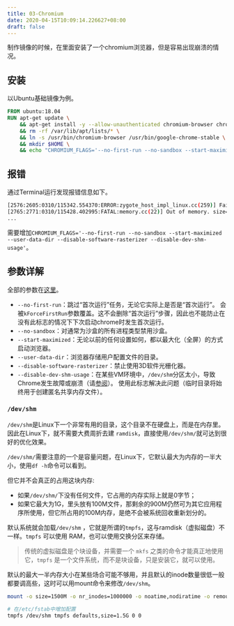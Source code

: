 ```yaml
---
title: 03-Chromium
date: 2020-04-15T10:09:14.226627+08:00
draft: false
---
```


制作镜像的时候，在里面安装了一个chromium浏览器，但是容易出现崩溃的情况。

## 安装

以Ubuntu基础镜像为例。

```dockerfile
FROM ubuntu:18.04
RUN apt-get update \
    && apt-get install -y --allow-unauthenticated chromium-browser chromium-browser-l10n chromium-codecs-ffmpeg \
    && rm -rf /var/lib/apt/lists/* \
    && ln -s /usr/bin/chromium-browser /usr/bin/google-chrome-stable \
    && mkdir $HOME \
    && echo "CHROMIUM_FLAGS='--no-first-run --no-sandbox --start-maximized --user-data-dir --disable-software-rasterizer --disable-dev-shm-usage'" > $HOME/.chromium-browser.init
```

## 报错

通过Terminal运行发现报错信息如下。

```bash
[2576:2605:0310/115342.554370:ERROR:zygote_host_impl_linux.cc(259)] Failed to adjust OOM score of renderer with pid 2644: Permission denied (13)
[2765:2771:0310/115428.402995:FATAL:memory.cc(22)] Out of memory. size=262144
...
```

需要增加`CHROMIUM_FLAGS='--no-first-run --no-sandbox --start-maximized --user-data-dir --disable-software-rasterizer --disable-dev-shm-usage'`。

## 参数详解

全部的参数在[这里](https://peter.sh/experiments/chromium-command-line-switches/)。

- `--no-first-run`：跳过“首次运行”任务，无论它实际上是否是“首次运行”。 会被`kForceFirstRun`参数覆盖。这不会删除“首次运行”步骤，因此也不能防止在没有此标志的情况下下次启动chrome时发生首次运行。
- `--no-sandbox`：对通常为沙盒的所有进程类型禁用沙盒。
- `--start-maximized`：无论以前的任何设置如何，都以最大化（全屏）的方式启动浏览器。
- `--user-data-dir`：浏览器存储用户配置文件的目录。
- `--disable-software-rasterizer`：禁止使用3D软件光栅化器。
- `--disable-dev-shm-usage`：在某些VM环境中，`/dev/shm`分区太小，导致Chrome发生故障或崩溃（请[参阅](http://crbug.com/715363)）。 使用此标志解决此问题（临时目录将始终用于创建匿名共享内存文件）。

### `/dev/shm`

`/dev/shm`是Linux下一个非常有用的目录，这个目录不在硬盘上，而是在内存里。因此在Linux下，就不需要大费周折去建 `ramdisk`，直接使用`/dev/shm/`就可达到很好的优化效果。

`/dev/shm/`需要注意的一个是容量问题，在Linux下，它默认最大为内存的一半大小，使用`df -h`命令可以看到。

但它并不会真正的占用这块内存:

- 如果`/dev/shm/`下没有任何文件，它占用的内存实际上就是0字节；
- 如果它最大为1G，里头放有100M文件，那剩余的900M仍然可为其它应用程序所使用，但它所占用的100M内存，是绝不会被系统回收重新划分的。

默认系统就会加载`/dev/shm` ，它就是所谓的`tmpfs`，这与ramdisk（虚拟磁盘）不一样。`tmpfs` 可以使用 RAM，也可以使用交换分区来存储。

> 传统的虚拟磁盘是个块设备，并需要一个 `mkfs` 之类的命令才能真正地使用它，`tmpfs` 是一个文件系统，而不是块设备，只是安装它，就可以使用。

默认的最大一半内存大小在某些场合可能不够用，并且默认的inode数量很低一般都要调高些，这时可以用mount命令来修改`/dev/shm`。

```bash
mount -o size=1500M -o nr_inodes=1000000 -o noatime,nodiratime -o remount /dev/shm

# 在/etc/fstab中增加配置
tmpfs /dev/shm tmpfs defaults,size=1.5G 0 0
```
